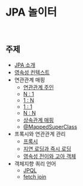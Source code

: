 # JPA 놀이터

<br>

## 주제
- [JPA 소개](1-1-introduce-jpa/README.md)
- [영속성 컨텍스트](1-2-persistence-context/README.md)
- 연관관계 매핑
    - [연관관계 주인](1-3-relation-mapping-owner-of-relationship)
    - [N : 1](1-4-relation-mapping-N-1)
    - [1 : N](1-5-relation-mapping-1-N)
    - [1 : 1](1-6-relation-mapping-1-1)
    - [N : N](1-7-relation-mapping-N-N)
    - [상속관계 매핑](1-8-relation-mapping-abstract)
    - [@MappedSuperClass](1-9-relation-mapping-mappedsuperclass)
- 프록시와 연관관계 관리
    - [프록시](1-10-proxy)
    - [지연 로딩과 즉시 로딩](1-11-proxy-lazy-and-eager)
    - [영속성 전이와 고아 객체](1-12-cascade)
- 객체지향 쿼리 언어
    - [JPQL](1-13-query-jpql)
    - [fetch join](1-14-query-fetch-join)

